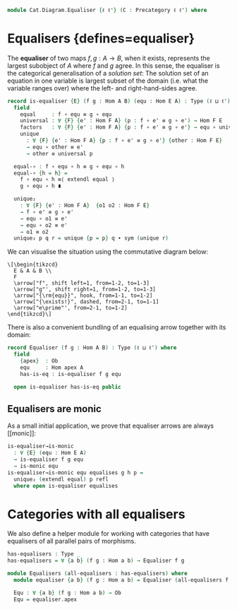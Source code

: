 <!--
```agda
open import Cat.Prelude
```
-->

```agda
module Cat.Diagram.Equaliser {ℓ ℓ'} (C : Precategory ℓ ℓ') where
```

<!--
```agda
open import Cat.Reasoning C
private variable
  A B : Ob
  f g h : Hom A B
```
-->

# Equalisers {defines=equaliser}

The **equaliser** of two maps $f, g : A \to B$, when it exists,
represents the largest subobject of $A$ where $f$ and $g$ agree. In this
sense, the equaliser is the categorical generalisation of a _solution
set_: The solution set of an equation in one variable is largest subset
of the domain (i.e. what the variable ranges over) where the left- and
right-hand-sides agree.

```agda
record is-equaliser {E} (f g : Hom A B) (equ : Hom E A) : Type (ℓ ⊔ ℓ') where
  field
    equal     : f ∘ equ ≡ g ∘ equ
    universal : ∀ {F} {e' : Hom F A} (p : f ∘ e' ≡ g ∘ e') → Hom F E
    factors   : ∀ {F} {e' : Hom F A} {p : f ∘ e' ≡ g ∘ e'} → equ ∘ universal p ≡ e'
    unique
      : ∀ {F} {e' : Hom F A} {p : f ∘ e' ≡ g ∘ e'} {other : Hom F E}
      → equ ∘ other ≡ e'
      → other ≡ universal p

  equal-∘ : f ∘ equ ∘ h ≡ g ∘ equ ∘ h
  equal-∘ {h = h} =
    f ∘ equ ∘ h ≡⟨ extendl equal ⟩
    g ∘ equ ∘ h ∎

  unique₂
    : ∀ {F} {e' : Hom F A}  {o1 o2 : Hom F E}
    → f ∘ e' ≡ g ∘ e'
    → equ ∘ o1 ≡ e'
    → equ ∘ o2 ≡ e'
    → o1 ≡ o2
  unique₂ p q r = unique {p = p} q ∙ sym (unique r)
```

We can visualise the situation using the commutative diagram below:

~~~{.quiver}
\[\begin{tikzcd}
  E & A & B \\
  F
  \arrow["f", shift left=1, from=1-2, to=1-3]
  \arrow["g"', shift right=1, from=1-2, to=1-3]
  \arrow["{\rm{equ}}", hook, from=1-1, to=1-2]
  \arrow["{\exists!}", dashed, from=2-1, to=1-1]
  \arrow["e\prime"', from=2-1, to=1-2]
\end{tikzcd}\]
~~~

There is also a convenient bundling of an equalising arrow together with
its domain:

```agda
record Equaliser (f g : Hom A B) : Type (ℓ ⊔ ℓ') where
  field
    {apex}  : Ob
    equ     : Hom apex A
    has-is-eq : is-equaliser f g equ

  open is-equaliser has-is-eq public
```

## Equalisers are monic

As a small initial application, we prove that equaliser arrows are
always [[monic]]:

```agda
is-equaliser→is-monic
  : ∀ {E} (equ : Hom E A)
  → is-equaliser f g equ
  → is-monic equ
is-equaliser→is-monic equ equalises g h p =
  unique₂ (extendl equal) p refl
  where open is-equaliser equalises
```

# Categories with all equalisers

We also define a helper module for working with categories that have
equalisers of all parallel pairs of morphisms.

```agda
has-equalisers : Type _
has-equalisers = ∀ {a b} (f g : Hom a b) → Equaliser f g

module Equalisers (all-equalisers : has-equalisers) where
  module equaliser {a b} (f g : Hom a b) = Equaliser (all-equalisers f g)

  Equ : ∀ {a b} (f g : Hom a b) → Ob
  Equ = equaliser.apex
```
